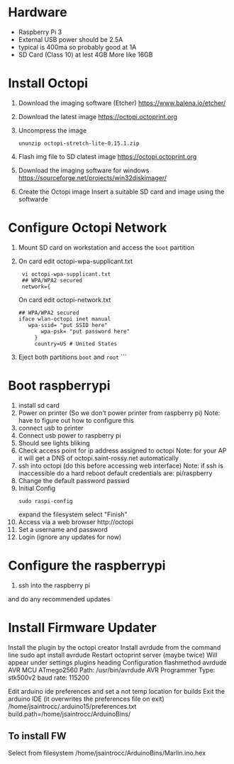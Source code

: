 # Hardware
* Raspberry Pi 3
* External USB power should be 2.5A
* typical is 400ma so probably good at 1A
* SD Card (Class 10) at lest 4GB More like 16GB


# Install Octopi
1. Download the imaging software (Etcher)
    https://www.balena.io/etcher/
2. Download the latest image
    https://octopi.octoprint.org
3. Uncompress the image

       ununzip octopi-stretch-lite-0.15.1.zip 

4. Flash img file to SD clatest image
    https://octopi.octoprint.org
1. Download the imaging software for windows
   https://sourceforge.net/projects/win32diskimager/
1. Create the Octopi image
   Insert a suitable SD card and image using the softwarde
# Configure Octopi Network
1. Mount SD card on workstation and access the `boot` partition
2. On card edit octopi-wpa-supplicant.txt

        vi octopi-wpa-supplicant.txt
        ## WPA/WPA2 secured
        network={
    On card edit octopi-network.txt
   ```
   ## WPA/WPA2 secured
   iface wlan-octopi inet manual
      wpa-ssid= "put SSID here"
          wpa-psk= "put password here"
        }
        country=US # United States

3. Eject both partitions `boot` and `root`       ```
# Boot raspberrypi
1. install sd card
1. Power on printer (So we don't power printer from raspberry pi)
   Note: have to figure out how to configure this
1. connect usb to printer
1. Connect usb power to raspberry pi
1. Should see lights bliking
1. Check access point for ip address assigned to octopi
   Note: for your AP it will get a DNS of octopi.saint-rossy.net automatically
1. ssh into octopi (do this before accessing web interface)
   Note: if ssh is inaccessible do a hard reboot
   default credentials are: pi/raspberry
1. Change the default password
   passwd
1. Initial Config
   ```
   sudo raspi-config
   ```
   expand the filesystem
   select "Finish"
1. Access via a web browser
   http://octopi
1. Set a username and password
1. Login (ignore any updates for now)
# Configure the raspberrypi
1. ssh into the raspberry pi

and do any recommended updates

# Install Firmware Updater
Install the plugin by the octopi creator
Install avrdude from the command line
  sudo apt install avrdude
Restart octoprint server (maybe twice)
Will appear under settings plugins heading
Configuration
flashmethod avrdude
AVR MCU ATmego2560
Path: /usr/bin/avrdude
AVR Programmer Type: stk500v2
baud rate: 115200

Edit arduino ide preferences and set a not temp location for builds
Exit the arduino IDE (it overwrites the preferences file on exit)
/home/jsaintrocc/.arduino15/preferences.txt
build.path=/home/jsaintrocc/ArduinoBins/

## To install FW
Select from filesystem /home/jsaintrocc/ArduinoBins/Marlin.ino.hex

<!--stackedit_data:
eyJoaXN0b3J5IjpbNzE2MzQzMjM4LDQ0MjkxNDIwNCw5Mjc3MT
U2OCw5NTQ4MDMwMzAsODU2MzE3Mzc3LDE3NDQzNjEwOTIsMTk0
Mzg1NzM0MSwxMjU1NjczODM0XX0=
-->